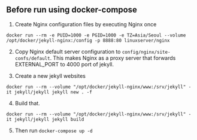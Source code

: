 ## Before run using docker-compose

1. Create Nginx configuration files by executing Nginx once
```docker
docker run --rm -e PUID=1000 -e PGID=1000 -e TZ=Asia/Seoul --volume /opt/docker/jekyll-nginx:/config -p 8888:80 linuxserver/nginx
```

2. Copy Nginx default server configuration to `config/nginx/site-confs/default`. This makes Nginx as a proxy server that forwards EXTERNAL_PORT to 4000 port of jekyll.

3. Create a new jekyll websites
```docker
docker run --rm --volume "/opt/docker/jekyll-nginx/www:/srv/jekyll" -it jekyll/jekyll jekyll new . -f
```

4. Build that.
```docker
docker run --rm --volume "/opt/docker/jekyll-nginx/www:/srv/jekyll" -it jekyll/jekyll jekyll build
```

5. Then run `docker-compose up -d`

